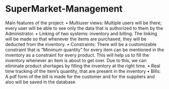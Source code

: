 # SuperMarket-Management
Main features of the project:
• Multiuser views: Multiple users will be there; every user will be able to 
see only the data that is authorized to them by the Administrator. 
• Linking of two systems: inventory and billing. The linking will be made 
so that whenever the items are purchased, they will be deducted from the 
inventory. 
• Constraints: There will be a customizable constraint that is “Minimum 
quantity” for every item can be mentioned in the inventory as a constraint 
for every product. This will help us to fill the inventory whenever an item 
is about to get over. Due to this, we can eliminate product shortages by 
filling the inventory at the right time. 
• Real time tracking of the item’s quantity, that are present in the inventory
• Bills: A pdf form of the bill is made for the customer and for the suppliers
and also will be saved in the database

